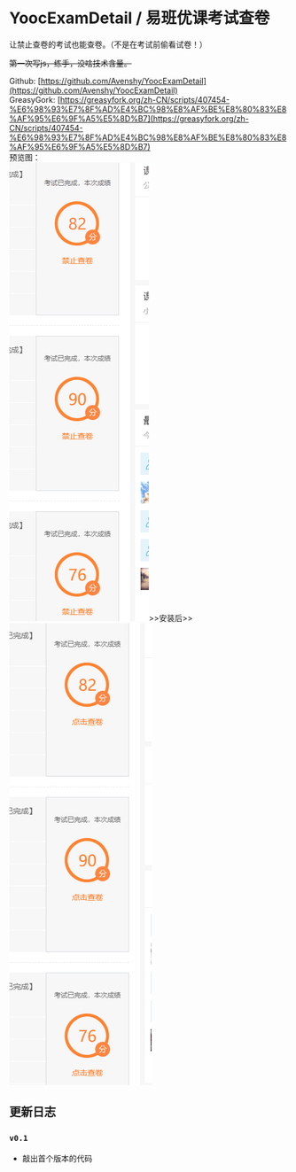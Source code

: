 # YoocExamDetail / 易班优课考试查卷  
让禁止查卷的考试也能查卷。（不是在考试前偷看试卷！）  
  
~~第一次写js，练手，没啥技术含量。~~  
  
  
Github: [https://github.com/Avenshy/YoocExamDetail](https://github.com/Avenshy/YoocExamDetail)  
GreasyGork: [https://greasyfork.org/zh-CN/scripts/407454-%E6%98%93%E7%8F%AD%E4%BC%98%E8%AF%BE%E8%80%83%E8%AF%95%E6%9F%A5%E5%8D%B7](https://greasyfork.org/zh-CN/scripts/407454-%E6%98%93%E7%8F%AD%E4%BC%98%E8%AF%BE%E8%80%83%E8%AF%95%E6%9F%A5%E5%8D%B7)  
预览图：  
![image](https://raw.githubusercontent.com/Avenshy/YoocExamDetail/master/preview1.png)>>安装后>>![image](https://raw.githubusercontent.com/Avenshy/YoocExamDetail/master/preview2.png)  

## 更新日志

### `v0.1`
* 敲出首个版本的代码
